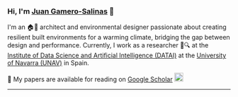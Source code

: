 ### Hi, I'm [Juan Gamero-Salinas](https://juangamero.owlstown.net/) 👋

I'm an 🏠🌳 architect and environmental designer passionate about creating resilient built environments for a warming climate, bridging the gap between design and performance. Currently, I work as a researcher 🔬🔍 at the [Institute of Data Science and Artificial Intelligence (DATAI)](https://www.unav.edu/web/instituto-de-ciencia-de-los-datos-e-inteligencia-artificial) at the [University of Navarra (UNAV)](https://www.unav.edu/) in Spain. 

📃 My papers are available for reading on [Google Scholar](https://scholar.google.es/citations?hl=en&user=Dw4s2AkAAAAJ) <img src="https://upload.wikimedia.org/wikipedia/commons/thumb/c/c7/Google_Scholar_logo.svg/2048px-Google_Scholar_logo.svg.png" alt="Sample Image" title="This is a sample image" width="20"> 



---




<!--
**jgamerosalinas/jgamerosalinas** is a ✨ _special_ ✨ repository because its `README.md` (this file) appears on your GitHub profile.

Here are some ideas to get you started:

- 🔭 I’m currently working on ...
- 🌱 I’m currently learning ...
- 👯 I’m looking to collaborate on ...
- 🤔 I’m looking for help with ...
- 💬 Ask me about ...
- 📫 How to reach me: ...
- 😄 Pronouns: ...
- ⚡ Fun fact: ...
-->
